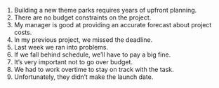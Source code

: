 1. Building a new theme parks requires years of upfront planning.  
2. There are no budget constraints on the project.  
3. My manager is good at providing an accurate forecast about project costs.  
4. In my previous project, we missed the deadline.  
5. Last week we ran into problems.  
6. If we fall behind schedule, we’ll have to pay a big fine.  
7. It’s very important not to go over budget.  
8. We had to work overtime to stay on track with the task.  
9. Unfortunately, they didn’t make the launch date.
